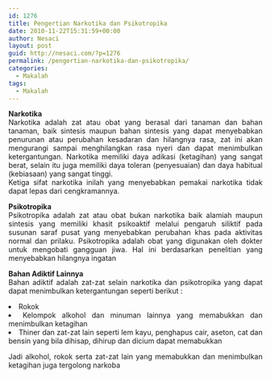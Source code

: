 ```yaml
---
id: 1276
title: Pengertian Narkotika dan Psikotropika
date: 2010-11-22T15:31:59+00:00
author: Nesaci
layout: post
guid: http://nesaci.com/?p=1276
permalink: /pengertian-narkotika-dan-psikotropika/
categories:
  - Makalah
tags:
  - Makalah
---
```

<p style="text-align: justify;">
  <strong>Narkotika</strong><br /> Narkotika adalah zat atau obat yang berasal dari tanaman dan bahan tanaman, baik sintesis maupun bahan sintesis yang dapat menyebabkan penurunan atau perubahan kesadaran dan hilangnya rasa, zat ini akan mengurangi sampai menghilangkan rasa nyeri dan dapat menimbulkan ketergantungan. Narkotika memiliki daya adikasi (ketagihan) yang sangat berat, selain itu juga memiliki daya toleran (penyesuaian) dan daya habitual (kebiasaan) yang sangat tinggi.<br /> Ketiga sifat narkotika inilah yang menyebabkan pemakai narkotika tidak dapat lepas dari cengkramannya.
</p>

<p style="text-align: justify;">
  <strong>Psikotropika</strong><br /> Psikotropika adalah zat atau obat bukan narkotika baik alamiah maupun sintesis yang memiliki khasit psikoaktif melalui pengaruh siliktif pada susunan saraf pusat yang menyebabkan perubahan khas pada aktivitas normal dan prilaku. Psikotropika adalah obat yang digunakan oleh dokter untuk mengobati gangguan jiwa. Hal ini berdasarkan penelitian yang menyebabkan hilangnya ingatan
</p>

<p style="text-align: justify;">
  <strong>Bahan Adiktif Lainnya</strong><br /> Bahan adiktif adalah zat-zat selain narkotika dan psikotropika yang dapat dapat menimbulkan ketergantungan seperti berikut :
</p>

<li style="text-align: justify;">
  Rokok
</li>
<li style="text-align: justify;">
  Kelompok alkohol dan minuman lainnya yang memabukkan dan menimbulkan ketagihan
</li>
<li style="text-align: justify;">
  Thiner dan zat-zat lain seperti lem kayu, penghapus cair, aseton, cat dan bensin yang bila dihisap, dihirup dan dicium dapat memabukkan
</li>

<p style="text-align: justify;">
  Jadi alkohol, rokok serta zat-zat lain yang memabukkan dan menimbulkan ketagihan juga tergolong narkoba
</p>